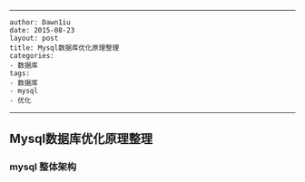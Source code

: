 ---
    author: Dawn1iu
    date: 2015-08-23
    layout: post
    title: Mysql数据库优化原理整理
    categories:
    - 数据库
    tags:
    - 数据库
    - mysql
    - 优化
 ---
## Mysql数据库优化原理整理

### mysql 整体架构


